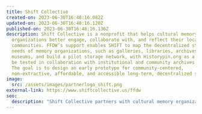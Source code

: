 ```yaml
---
title: Shift Collective
created-on: 2023-06-30T16:48:16.082Z
updated-on: 2023-06-30T16:48:16.120Z
published-on: 2023-06-30T16:48:16.136Z
description: Shift Collective is a nonprofit that helps cultural memory
  organizations better engage, collaborate with, and reflect their local
  communities. FFDW’s support enables SHIFT to map the decentralized storage
  needs of memory organizations, such as galleries, libraries, archives and
  museums, and build a pilot storage network, with Historypin.org as a basis, to
  be tested in collaboration with institutional and community archives partners.
  The goal is to design an early prototype for community-centered,
  non-extractive, affordable, and accessible long-term, decentralized storage.
image:
  src: /assets/images/partnerlogo_shift.png
external-link: https://www.shiftcollective.us/ffdw
seo:
  description: "Shift Collective partners with cultural memory organizations to build community-centered decentralized storage solutions, making archives more accessible and sustainable."
---
```

